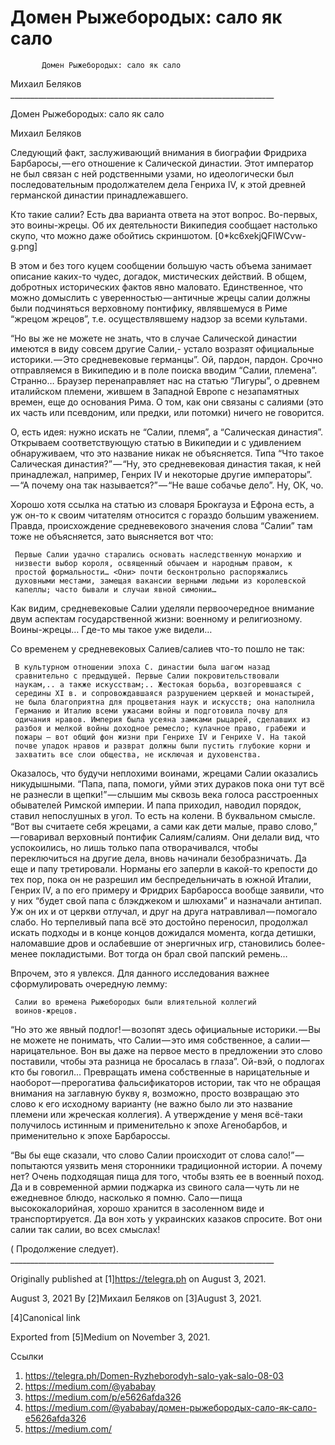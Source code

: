 #            Домен Рыжебородых: сало як сало
           Домен Рыжебородых: сало як сало

   Михаил Беляков
     __________________________________________________________________

Домен Рыжебородых: сало як сало

   Михаил Беляков

   Следующий факт, заслуживающий внимания в биографии Фридриха
   Барбаросы, — его отношение к Салической династии. Этот император не был
   связан с ней родственными узами, но идеологически был последовательным
   продолжателем дела Генриха IV, к этой древней германской династии
   принадлежавшего.

   Кто такие салии? Есть два варианта ответа на этот вопрос. Во-первых,
   это воины-жрецы. Об их деятельности Википедия сообщает настолько скупо,
   что можно даже обойтись скриншотом.
   [0*kc6xekjQFlWCvw-g.png]

   В этом и без того куцем сообщении большую часть объема занимает
   описание каких-то чудес, догадок, мистических действий. В общем,
   добротных исторических фактов явно маловато. Единственное, что можно
   домыслить с уверенностью — античные жрецы салии должны были подчиняться
   верховному понтифику, являвшемуся в Риме “жрецом жрецов”, т.е.
   осуществлявшему надзор за всеми культами.

   “Но вы же не можете не знать, что в случае Салической династии имеются
   в виду совсем другие Салии,- устало возразят официальные
   историки. — Это средневековые германцы”. Ой, пардон, пардон. Срочно
   отправляемся в Википедию и в поле поиска вводим “Салии, племена”.
   Странно… Браузер перенаправляет нас на статью “Лигуры”, о древнем
   италийском племени, жившем в Западной Европе с незапамятных времен, еще
   до основания Рима. О том, как они связаны с салиями (это их часть или
   псевдоним, или предки, или потомки) ничего не говорится.

   О, есть идея: нужно искать не “Салии, племя”, а “Салическая династия”.
   Открываем соответствующую статью в Википедии и с удивлением
   обнаруживаем, что это название никак не объясняется. Типа “Что такое
   Салическая династия?” — “Ну, это средневековая династия такая, к ней
   принадлежал, например, Генрих IV и некоторые другие императоры”. — “А
   почему она так называется?” — “Не ваше собачье дело”. Ну, ОК, чо.

   Хорошо хотя ссылка на статью из словаря Брокгауза и Ефрона есть, а уж
   он-то к своим читателям относится с гораздо большим уважением. Правда,
   происхождение средневекового значения слова “Салии” там тоже не
   объясняется, зато выясняется вот что:

     Первые Салии удачно старались основать наследственную монархию и
     низвести выбор короля, освященный обычаем и народным правом, к
     простой формальности… <Они> почти бесконтрольно распоряжались
     духовными местами, замещая вакансии верными людьми из королевской
     капеллы; часто бывали и случаи явной симонии…

   Как видим, средневековые Салии уделяли первоочередное внимание двум
   аспектам государственной жизни: военному и религиозному. Воины-жрецы…
   Где-то мы такое уже видели…

   Со временем у средневековых Салиев/салиев что-то пошло не так:

     В культурном отношении эпоха С. династии была шагом назад
     сравнительно с предыдущей. Первые Салии покровительствовали
     наукам,.. а также искусствам;.. Жестокая борьба, возгоревшаяся с
     середины XI в. и сопровождавшаяся разрушением церквей и монастырей,
     не была благоприятна для процветания наук и искусств; она наполнила
     Германию и Италию всеми ужасами войны и подготовила почву для
     одичания нравов. Империя была усеяна замками рыцарей, сделавших из
     разбоя и мелкой войны доходное ремесло; кулачное право, грабежи и
     пожары — вот общий фон жизни при Генрихе IV и Генрихе V. На такой
     почве упадок нравов и разврат должны были пустить глубокие корни и
     захватить все слои общества, не исключая и духовенства.

   Оказалось, что будучи неплохими воинами, жрецами Салии оказались
   никудышными. “Папа, папа, помоги, уйми этих дураков пока они тут всё не
   разнесли в щепки!” — слышим мы сквозь века голоса расстроенных
   обывателей Римской империи. И папа приходил, наводил порядок, ставил
   непослушных в угол. То есть на колени. В буквальном смысле. “Вот вы
   считаете себя жрецами, а сами как дети малые, право слово,” — говаривал
   верховный понтифик Салиям/салиям. Они делали вид, что успокоились, но
   лишь только папа отворачивался, чтобы переключиться на другие дела,
   вновь начинали безобразничать. Да еще и папу третировали. Норманы его
   заперли в какой-то крепости до тех пор, пока он не разрешил им
   беспредельничать в южной Италии, Генрих IV, а по его примеру и Фридрих
   Барбаросса вообще заявили, что у них “будет свой папа с блэкджеком и
   шлюхами” и назначали антипап. Уж он их и от церкви отлучал, и друг на
   друга натравливал — помогало слабо. Но терпеливый папа всё это достойно
   переносил, продолжал искать подходы и в конце концов дожидался момента,
   когда детишки, наломавшие дров и ослабевшие от энергичных игр,
   становились более-менее покладистыми. Вот тогда он брал свой папский
   ремень…

   Впрочем, это я увлекся. Для данного исследования важнее сформулировать
   очередную лемму:

     Салии во времена Рыжебородых были влиятельной коллегий
     воинов-жрецов.

   “Но это же явный подлог! — возопят здесь официальные историки. — Вы не
   можете не понимать, что Салии — это имя собственное, а
   салии — нарицательное. Вон вы даже на первое место в предложении это
   слово поставили, чтобы эта разница не бросалась в глаза”. Ой-вэй, о
   подлогах кто бы говоrил… Превращать имена собственные в нарицательные и
   наоборот — прерогатива фальсификаторов истории, так что не обращая
   внимания на заглавную букву я, возможно, просто возвращаю это слово к
   его исходному варианту (не важно было ли это название племени или
   жреческая коллегия). А утверждение у меня всё-таки получилось истинным
   и применительно к эпохе Агенобарбов, и применительно к эпохе
   Барбароссы.

   “Вы бы еще сказали, что слово Салии происходит от слова
   сало!” — попытаются уязвить меня сторонники традиционной истории. А
   почему нет? Очень подходящая пища для того, чтобы взять ее в военный
   поход. Да и в современной армии поджарка из свиного сала — чуть ли не
   ежедневное блюдо, насколько я помню. Сало — пища высококалорийная,
   хорошо хранится в засоленном виде и транспортируется. Да вон хоть у
   украинских казаков спросите. Вот они салии так салии, во всех смыслах!

   ( Продолжение следует).
     __________________________________________________________________

   Originally published at [1]https://telegra.ph on August 3, 2021.

<time>August 3, 2021</time>
   By [2]Михаил Беляков on [3]August 3, 2021.

   [4]Canonical link

   Exported from [5]Medium on November 3, 2021.

Ссылки

   1. https://telegra.ph/Domen-Ryzheborodyh-salo-yak-salo-08-03
   2. https://medium.com/@yababay
   3. https://medium.com/p/e5626afda326
   4. https://medium.com/@yababay/домен-рыжебородых-сало-як-сало-e5626afda326
   5. https://medium.com/
